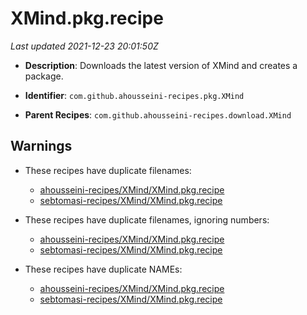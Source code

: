 # XMind.pkg.recipe

_Last updated 2021-12-23 20:01:50Z_

- **Description**: Downloads the latest version of XMind and creates a package.

- **Identifier**: `com.github.ahousseini-recipes.pkg.XMind`

- **Parent Recipes**: `com.github.ahousseini-recipes.download.XMind`


## Warnings

- These recipes have duplicate filenames:
    - [ahousseini-recipes/XMind/XMind.pkg.recipe](/autopkg-dupe-tracker/ahousseini-recipes/XMind/XMind.pkg.recipe)
    - [sebtomasi-recipes/XMind/XMind.pkg.recipe](/autopkg-dupe-tracker/sebtomasi-recipes/XMind/XMind.pkg.recipe)

- These recipes have duplicate filenames, ignoring numbers:
    - [ahousseini-recipes/XMind/XMind.pkg.recipe](/autopkg-dupe-tracker/ahousseini-recipes/XMind/XMind.pkg.recipe)
    - [sebtomasi-recipes/XMind/XMind.pkg.recipe](/autopkg-dupe-tracker/sebtomasi-recipes/XMind/XMind.pkg.recipe)

- These recipes have duplicate NAMEs:
    - [ahousseini-recipes/XMind/XMind.pkg.recipe](/autopkg-dupe-tracker/ahousseini-recipes/XMind/XMind.pkg.recipe)
    - [sebtomasi-recipes/XMind/XMind.pkg.recipe](/autopkg-dupe-tracker/sebtomasi-recipes/XMind/XMind.pkg.recipe)